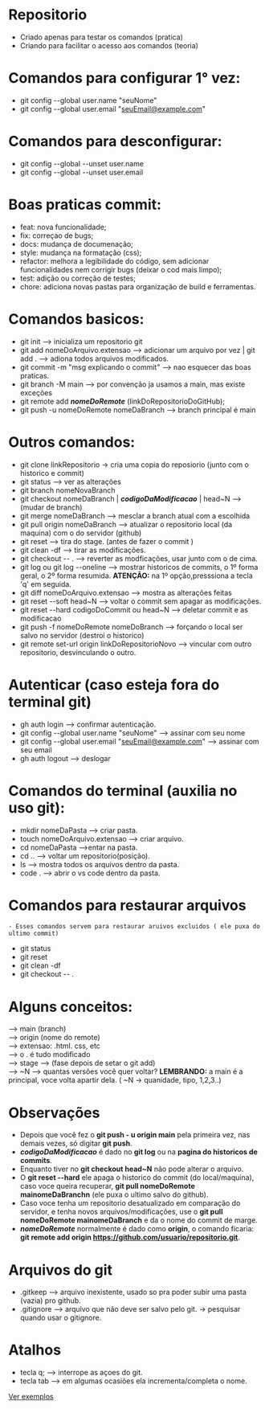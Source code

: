 # Repositorio 
- Criado apenas para testar os comandos (pratica)
- Criando para facilitar o acesso aos comandos (teoria)

# Comandos para configurar 1° vez:
- git config --global user.name "seuNome"
- git config --global user.email "seuEmail@example.com"

# Comandos para desconfigurar:
- git config --global --unset user.name
- git config --global --unset user.email

# Boas praticas commit:
- feat: nova funcionalidade;
- fix: correçao de bugs;
- docs: mudança de documenação;
- style: mudança na formatação (css);
- refactor: melhora a legibilidade do código, sem adicionar funcionalidades nem corrigir bugs (deixar o cod mais limpo);
- test: adição ou correção de testes;
- chore: adiciona novas pastas para organização de build e ferramentas.

# Comandos basicos:
- git init --> inicializa um repositorio git
- git add nomeDoArquivo.extensao  --> adicionar um arquivo por vez | git add . --> adiona todos arquivos modificados.
- git commit -m "msg explicando o commit" --> nao esquecer das boas praticas.
- git branch -M main --> por convenção ja usamos a main, mas existe exceções
- git remote add **_nomeDoRemote_** (linkDoRepositorioDoGitHub);
- git push -u nomeDoRemote nomeDaBranch --> branch principal é main

# Outros comandos:
- git clone linkRepositorio -> cria uma copia do reposiorio (junto com o historico e commit)
- git status --> ver as alterações
- git branch nomeNovaBranch
- git checkout nomeDaBranch | **_codigoDaModificacao_** | head~N --> (mudar de branch)
- git merge nomeDaBranch --> mesclar a branch atual com a escolhida
- git pull origin nomeDaBranch --> atualizar o repositorio local (da maquina) com o do servidor (github)
- git reset --> tira do stage. (antes de fazer o commit )
- git clean -df --> tirar as modificações.
- git checkout -- . --> reverter as modficações, usar junto com o de cima.
- git log ou git log --oneline --> mostrar historicos de commits, o 1º forma geral, o 2º forma resumida. **ATENÇÃO:** na 1º opção,presssiona a tecla 'q' em seguida.
- git diff nomeDoArquivo.extensao --> mostra as alterações feitas
- git reset --soft head~N --> voltar o commit sem apagar as modificações.
- git reset --hard codigoDoCommit ou head~N  --> deletar commit e as modificacao
- git push -f nomeDoRemote nomeDoBranch  --> forçando o local ser salvo no servidor (destroi o historico)
- git remote set-url origin linkDoRepositorioNovo  --> vincular com outro repositorio, desvinculando o outro.

# Autenticar (caso esteja fora do terminal git)
- gh auth login -->  confirmar autenticação.
- git config --global user.name "seuNome" --> assinar com seu nome 
- git config --global user.email "seuEmail@example.com" --> assinar com seu email
- gh auth logout --> deslogar

# Comandos do terminal (auxilia no uso git):
- mkdir nomeDaPasta --> criar pasta.
- touch nomeDoArquivo.extensao --> criar arquivo.
- cd nomeDaPasta -->entar na pasta.
- cd .. --> voltar um repositorio(posição).
- ls --> mostra todos os arquivos dentro da pasta.
- code .  --> abrir o vs code dentro da pasta.

# Comandos para restaurar arquivos
    - Esses comandos servem para restaurar aruivos excluidos ( ele puxa do ultimo commit)
- git status
- git reset
- git clean -df
- git checkout -- . 

# Alguns conceitos:
--> main (branch) <br>
--> origin (nome do remote) <br>
--> extensao: .html. css, etc<br>
--> o . é tudo modificado <br>
--> stage --> (fase depois de setar o git add)  <br>
--> ~N --> quantas versões você quer voltar? **LEMBRANDO:** a main é a principal, voce volta apartir dela. ( ~N -> quanidade, tipo, 1,2,3..)

# Observações
- Depois que você fez o **git push - u origin main** pela primeira vez, nas demais vezes, só digitar **git push**.
- **_codigoDaModificacao_** é dado no **git log** ou na **pagina do historicos de commits**.
- Enquanto tiver no **git checkout head~N** não pode alterar o arquivo.
- O **git reset --hard**  ele apaga o historico do commit (do local/maquina), caso voce queira recuperar, **git pull nomeDoRemote mainomeDaBranchn** (ele puxa o ultimo salvo do github).
- Caso voce tenha um repositorio desatualizado em comparação do servidor, e tenha novos arquivos/modificações, use o **git pull nomeDoRemote mainomeDaBranch** e da o nome do commit de marge.
- **_nomeDoRemote_**  normalmente é dado como **origin**, o comando ficaria: **git remote add origin https://github.com/usuario/repositorio.git**.

# Arquivos do git
- .gitkeep --> arquivo inexistente, usado so pra poder subir uma pasta (vazia) pro github.
- .gitignore --> arquivo que não deve ser salvo pelo git. -> pesquisar quando usar o gitignore.

# Atalhos
- tecla q; --> interrope as açoes do git.
- tecla tab --> em algumas ocasiões ela incrementa/completa o nome.


[Ver exemplos](exemplos.md)